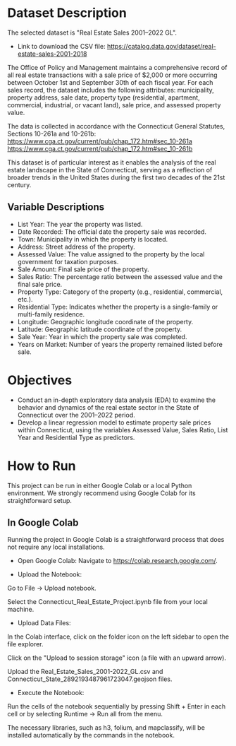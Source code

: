 # Dataset Description

The selected dataset is "Real Estate Sales 2001–2022 GL".

* Link to download the CSV file: https://catalog.data.gov/dataset/real-estate-sales-2001-2018

The Office of Policy and Management maintains a comprehensive record of all real estate transactions with a sale price of $2,000 or more occurring between October 1st and September 30th of each fiscal year. For each sales record, the dataset includes the following attributes: municipality, property address, sale date, property type (residential, apartment, commercial, industrial, or vacant land), sale price, and assessed property value.

The data is collected in accordance with the Connecticut General Statutes, Sections 10-261a and 10-261b:
https://www.cga.ct.gov/current/pub/chap_172.htm#sec_10-261a
https://www.cga.ct.gov/current/pub/chap_172.htm#sec_10-261b

This dataset is of particular interest as it enables the analysis of the real estate landscape in the State of Connecticut, serving as a reflection of broader trends in the United States during the first two decades of the 21st century.

## Variable Descriptions

* List Year: The year the property was listed.
* Date Recorded: The official date the property sale was recorded.
* Town: Municipality in which the property is located.
* Address: Street address of the property.
* Assessed Value: The value assigned to the property by the local government for taxation purposes.
* Sale Amount: Final sale price of the property.
* Sales Ratio: The percentage ratio between the assessed value and the final sale price.
* Property Type: Category of the property (e.g., residential, commercial, etc.).
* Residential Type: Indicates whether the property is a single-family or multi-family residence.
* Longitude: Geographic longitude coordinate of the property.
* Latitude: Geographic latitude coordinate of the property.
* Sale Year: Year in which the property sale was completed.
* Years on Market: Number of years the property remained listed before sale.

# Objectives

* Conduct an in-depth exploratory data analysis (EDA) to examine the behavior and dynamics of the real estate sector in the State of Connecticut over the 2001–2022 period.
* Develop a linear regression model to estimate property sale prices within Connecticut, using the variables Assessed Value, Sales Ratio, List Year and Residential Type as predictors.

# How to Run
This project can be run in either Google Colab or a local Python environment. We strongly recommend using Google Colab for its straightforward setup.

## In Google Colab
Running the project in Google Colab is a straightforward process that does not require any local installations.

* Open Google Colab: Navigate to https://colab.research.google.com/.

* Upload the Notebook:

Go to File -> Upload notebook.

Select the Connecticut_Real_Estate_Project.ipynb file from your local machine.

* Upload Data Files:

In the Colab interface, click on the folder icon on the left sidebar to open the file explorer.

Click on the "Upload to session storage" icon (a file with an upward arrow).

Upload the Real_Estate_Sales_2001-2022_GL.csv and Connecticut_State_2892193487961723047.geojson files.

* Execute the Notebook:

Run the cells of the notebook sequentially by pressing Shift + Enter in each cell or by selecting Runtime -> Run all from the menu.

The necessary libraries, such as h3, folium, and mapclassify, will be installed automatically by the commands in the notebook.
